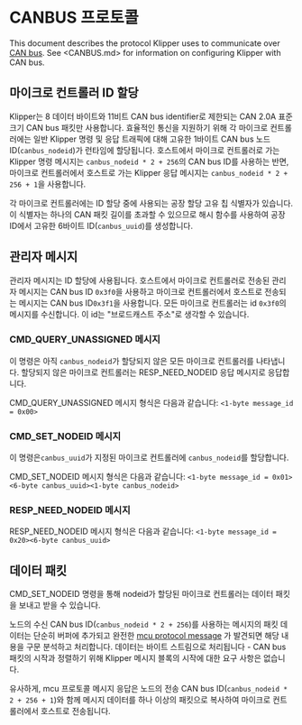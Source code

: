 # CANBUS 프로토콜

This document describes the protocol Klipper uses to communicate over [CAN bus](https://en.wikipedia.org/wiki/CAN_bus). See <CANBUS.md> for information on configuring Klipper with CAN bus.

## 마이크로 컨트롤러 ID 할당

Klipper는 8 데이터 바이트와 11비트 CAN bus identifier로 제한되는 CAN 2.0A 표준 크기 CAN bus 패킷만 사용합니다. 효율적인 통신을 지원하기 위해 각 마이크로 컨트롤러에는 일반 Klipper 명령 및 응답 트래픽에 대해 고유한 1바이트 CAN bus 노드 ID(`canbus_nodeid`)가 런타임에 할당됩니다. 호스트에서 마이크로 컨트롤러로 가는 Klipper 명령 메시지는 `canbus_nodeid * 2 + 256`의 CAN bus ID를 사용하는 반면, 마이크로 컨트롤러에서 호스트로 가는 Klipper 응답 메시지는 `canbus_nodeid * 2 + 256 + 1`을 사용합니다.

각 마이크로 컨트롤러에는 ID 할당 중에 사용되는 공장 할당 고유 칩 식별자가 있습니다. 이 식별자는 하나의 CAN 패킷 길이를 초과할 수 있으므로 해시 함수를 사용하여 공장 ID에서 고유한 6바이트 ID(`canbus_uuid`)를 생성합니다.

## 관리자 메시지

관리자 메시지는 ID 할당에 사용됩니다. 호스트에서 마이크로 컨트롤러로 전송된 관리자 메시지는 CAN bus ID `0x3f0`을 사용하고 마이크로 컨트롤러에서 호스트로 전송되는 메시지는 CAN bus ID`0x3f1`을 사용합니다. 모든 마이크로 컨트롤러는 id `0x3f0`의 메시지를 수신합니다. 이 id는 "브로드캐스트 주소"로 생각할 수 있습니다.

### CMD_QUERY_UNASSIGNED 메시지

이 명령은 아직 `canbus_nodeid`가 할당되지 않은 모든 마이크로 컨트롤러를 나타냅니다. 할당되지 않은 마이크로 컨트롤러는 RESP_NEED_NODEID 응답 메시지로 응답합니다.

CMD_QUERY_UNASSIGNED 메시지 형식은 다음과 같습니다: `<1-byte message_id = 0x00>`

### CMD_SET_NODEID 메시지

이 명령은`canbus_uuid`가 지정된 마이크로 컨트롤러에 `canbus_nodeid`를 할당합니다.

CMD_SET_NODEID 메시지 형식은 다음과 같습니다: `<1-byte message_id = 0x01><6-byte canbus_uuid><1-byte canbus_nodeid>`

### RESP_NEED_NODEID 메시지

RESP_NEED_NODEID 메시지 형식은 다음과 같습니다: `<1-byte message_id = 0x20><6-byte canbus_uuid>`

## 데이터 패킷

CMD_SET_NODEID 명령을 통해 nodeid가 할당된 마이크로 컨트롤러는 데이터 패킷을 보내고 받을 수 있습니다.

노드의 수신 CAN bus ID(`canbus_nodeid * 2 + 256`)를 사용하는 메시지의 패킷 데이터는 단순히 버퍼에 추가되고 완전한 [mcu protocol message](Protocol.md) 가 발견되면 해당 내용을 구문 분석하고 처리합니다. 데이터는 바이트 스트림으로 처리됩니다 - CAN bus 패킷의 시작과 정렬하기 위해 Klipper 메시지 블록의 시작에 대한 요구 사항은 없습니다.

유사하게, mcu 프로토콜 메시지 응답은 노드의 전송 CAN bus ID(`canbus_nodeid * 2 + 256 + 1`)와 함께 메시지 데이터를 하나 이상의 패킷으로 복사하여 마이크로 컨트롤러에서 호스트로 전송됩니다.
